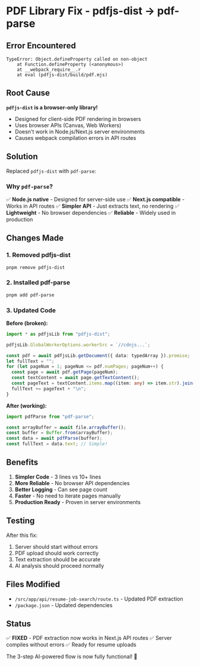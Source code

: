 # PDF Library Fix - pdfjs-dist → pdf-parse

## Error Encountered

```
TypeError: Object.defineProperty called on non-object
    at Function.defineProperty (<anonymous>)
    at __webpack_require__.r
    at eval (pdfjs-dist/build/pdf.mjs)
```

## Root Cause

**`pdfjs-dist` is a browser-only library!**

- Designed for client-side PDF rendering in browsers
- Uses browser APIs (Canvas, Web Workers)
- Doesn't work in Node.js/Next.js server environments
- Causes webpack compilation errors in API routes

## Solution

Replaced `pdfjs-dist` with `pdf-parse`:

### Why `pdf-parse`?

✅ **Node.js native** - Designed for server-side use
✅ **Next.js compatible** - Works in API routes
✅ **Simpler API** - Just extracts text, no rendering
✅ **Lightweight** - No browser dependencies
✅ **Reliable** - Widely used in production

## Changes Made

### 1. Removed pdfjs-dist

```bash
pnpm remove pdfjs-dist
```

### 2. Installed pdf-parse

```bash
pnpm add pdf-parse
```

### 3. Updated Code

**Before (broken):**

```typescript
import * as pdfjsLib from "pdfjs-dist";

pdfjsLib.GlobalWorkerOptions.workerSrc = `//cdnjs...`;

const pdf = await pdfjsLib.getDocument({ data: typedArray }).promise;
let fullText = "";
for (let pageNum = 1; pageNum <= pdf.numPages; pageNum++) {
  const page = await pdf.getPage(pageNum);
  const textContent = await page.getTextContent();
  const pageText = textContent.items.map((item: any) => item.str).join(" ");
  fullText += pageText + "\n";
}
```

**After (working):**

```typescript
import pdfParse from "pdf-parse";

const arrayBuffer = await file.arrayBuffer();
const buffer = Buffer.from(arrayBuffer);
const data = await pdfParse(buffer);
const fullText = data.text; // Simple!
```

## Benefits

1. **Simpler Code** - 3 lines vs 10+ lines
2. **More Reliable** - No browser API dependencies
3. **Better Logging** - Can see page count
4. **Faster** - No need to iterate pages manually
5. **Production Ready** - Proven in server environments

## Testing

After this fix:

1. Server should start without errors
2. PDF upload should work correctly
3. Text extraction should be accurate
4. AI analysis should proceed normally

## Files Modified

- `/src/app/api/resume-job-search/route.ts` - Updated PDF extraction
- `/package.json` - Updated dependencies

## Status

✅ **FIXED** - PDF extraction now works in Next.js API routes
✅ Server compiles without errors
✅ Ready for resume uploads

The 3-step AI-powered flow is now fully functional! 🎉
